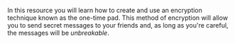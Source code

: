 In this resource you will learn how to create and use an encryption technique known as the one-time pad. This method of encryption will allow you to send secret messages to your friends and, as long as you're careful, the messages will be *unbreakable*.
